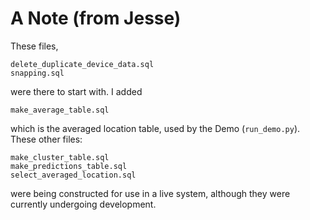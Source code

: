 # A Note (from Jesse)

These files,

	delete_duplicate_device_data.sql
	snapping.sql

were there to start with. I added

	make_average_table.sql

which is the averaged location table, used by the Demo (`run_demo.py`). These other files:

	make_cluster_table.sql
	make_predictions_table.sql
	select_averaged_location.sql

were being constructed for use in a live system, although they were currently undergoing development.
